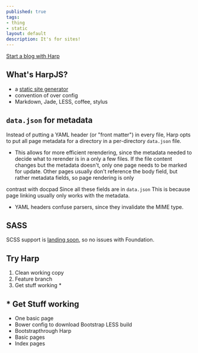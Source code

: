 ```yaml
---
published: true
tags:
- thing
- static
layout: default
description: It's for sites!
---
```


[Start a blog with Harp](http://kennethormandy.com/journal/start-a-blog-with-harp)

## What's HarpJS?

 - a [static site generator](http://staticsitegenerators.net/)
 - convention of over config
 - Markdown, Jade, LESS, coffee, stylus


## `data.json` for metadata

Instead of putting a YAML header (or "front matter") in every file, Harp opts to put all page metadata for a directory in a per-directory `data.json` file.

 - This allows for more efficient rerendering, since the metadata needed to decide what to rerender is in a only a few files. If the file content changes but the metadata doesn't, only one page needs to be marked for update. Other pages usually don't reference the body field, but rather metadata fields, so page rendering is only 

contrast with docpad
Since all these fields are in `data.json` This is because page linking usually only works with the metadata.
 - YAML headers confuse parsers, since they invalidate the MIME type.

## SASS

SCSS support is [landing soon](https://github.com/sintaxi/harp/issues/71), so no issues with Foundation.

## Try Harp

 1. Clean working copy
 2. Feature branch
 3. Get stuff working *

## * Get Stuff working


  - One basic page
  - Bower config to download Bootstrap LESS build
  - Bootstrapthrough Harp 
  - Basic pages
  - Index pages

